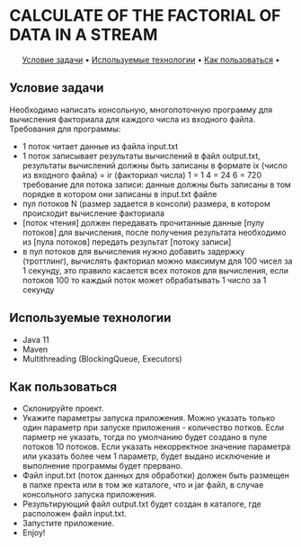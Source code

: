 # 	CALCULATE OF THE FACTORIAL OF DATA IN A STREAM


<p align="center">
  <a href="#task">Условие задачи</a> •
  <a href="#used-technologies">Используемые технологии</a> •
  <a href="#how-to-use">Как пользоваться</a> •
</p>

## Условие задачи
Необходимо написать консольную, многопоточную программу для вычисления факториала для каждого числа из входного файла.
Требования для программы:
- 1 поток читает данные из файла input.txt
- 1 поток записывает результаты вычислений в файл output.txt, результаты вычислений должны быть записаны в формате
ix (число из входного файла) = ir (факториал числа)
 1 = 1
 4 = 24
 6 = 720
требование для потока записи: данные должны быть записаны в том порядке в котором они записаны в input.txt файле
- пул потоков N (размер задается в консоли) размера, в котором происходит вычисление факториала
- [поток чтения] должен передавать прочитанные данные [пулу потоков] для вычисления, после получения результата необходимо из [пула потоков] передать результат [потоку записи]
- в пул потоков для вычисления нужно добавить задержку (троттлинг), вычислять факториал можно максимум для 100 чисел за 1 секунду, это правило касается всех потоков для вычисления, если потоков 100 то каждый поток может обрабатывать 1 число за 1 секунду

## Используемые технологии
- Java 11
- Maven
- Multithreading (BlockingQueue, Executors)

## Как пользоваться

- Склонируйте проект.
- Укажите параметры запуска приложения. Можно указать только один параметр при запуске приложения - количество потков.
  Если парметр не указать, тогда по умолчанию будет создано в пуле потоков 10 потоков. Если указать некорректное 
  значение параметра или указать более чем 1 параметр, будет выдано исключение и выполнение программы будет прервано.
- Файл input.txt (поток данных для обработки) должен быть размещен в папке пректа или в том же каталоге, что и jar файл, в случае консольного запуска приложения.
- Результирующий файл output.txt будет создан в каталоге, где расположен файл input.txt.
- Запустите приложение.
- Enjoy!

